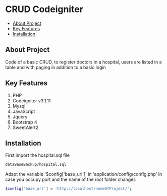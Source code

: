 # CRUD Codeigniter

* [About Project](#about-project)
* [Key Features](#key-features)
* [Installation](#installation)

## About Project

Code of a basic CRUD, to register doctors in a hospital, users are listed in a table and with paging in addition to a basic login

## Key Features

1. PHP
2. Codeigniter v3.1.11
3. Mysql
4. JavaScript
5. Jquery
6. Bootstrap 4
7. SweetAlert2

## Installation

First import the hospital.sql file

```sh
dataBaseBackup/hospital.sql
```
Adapt the variable '$config['base_url']' in 'application/config/config.php' in case you occupy port and the name of the root folder changes

```sh
$config['base_url'] = 'http://localhost/nameOfProject/';
```











